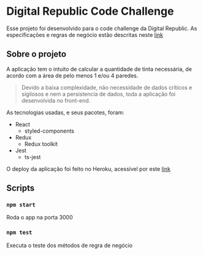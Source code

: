 # Digital Republic Code Challenge

Esse projeto foi desenvolvido para o code challenge da Digital Republic.
As especificações e regras de negócio estão descritas neste [link](https://gitlab.com/digitalrepublic/code-challenge)

## Sobre o projeto

A aplicação tem o intuito de calcular a quantidade de tinta necessária, de acordo com a área de pelo menos 1 e/ou 4 paredes. 

> Devido a baixa complexidade, não necessidade de dados críticos e sigilosos e nem a persistencia de dados, toda a aplicação foi desenvolvida no front-end.

As tecnologias usadas, e seus pacotes, foram:

* React
    * styled-components
* Redux
    * Redux toolkit
* Jest
    * ts-jest

O deploy da aplicação foi feito no Heroku, acessível por este [link](https://digital-republic-fabio-quintal.herokuapp.com/)


## Scripts

### `npm start`

Roda o app na porta 3000

### `npm test`
Executa o teste dos métodos de regra de negócio
